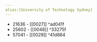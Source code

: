 ```yaml
---
alias:[University of Technology Sydney]
---
```


- 21636 - [[0027]] ^ad041f
- 25602 - [[0048]] ^33275f
- 57041 - [[0029]] ^41d884